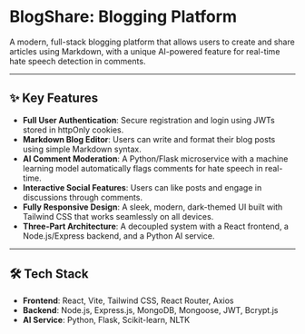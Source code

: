 
# BlogShare: Blogging Platform

A modern, full-stack blogging platform that allows users to create and share articles using Markdown, with a unique AI-powered feature for real-time hate speech detection in comments.

---

## ✨ Key Features

* **Full User Authentication**: Secure registration and login using JWTs stored in httpOnly cookies.
* **Markdown Blog Editor**: Users can write and format their blog posts using simple Markdown syntax.
* **AI Comment Moderation**: A Python/Flask microservice with a machine learning model automatically flags comments for hate speech in real-time.
* **Interactive Social Features**: Users can like posts and engage in discussions through comments.
* **Fully Responsive Design**: A sleek, modern, dark-themed UI built with Tailwind CSS that works seamlessly on all devices.
* **Three-Part Architecture**: A decoupled system with a React frontend, a Node.js/Express backend, and a Python AI service.

---

## 🛠️ Tech Stack

* **Frontend**: React, Vite, Tailwind CSS, React Router, Axios
* **Backend**: Node.js, Express.js, MongoDB, Mongoose, JWT, Bcrypt.js
* **AI Service**: Python, Flask, Scikit-learn, NLTK